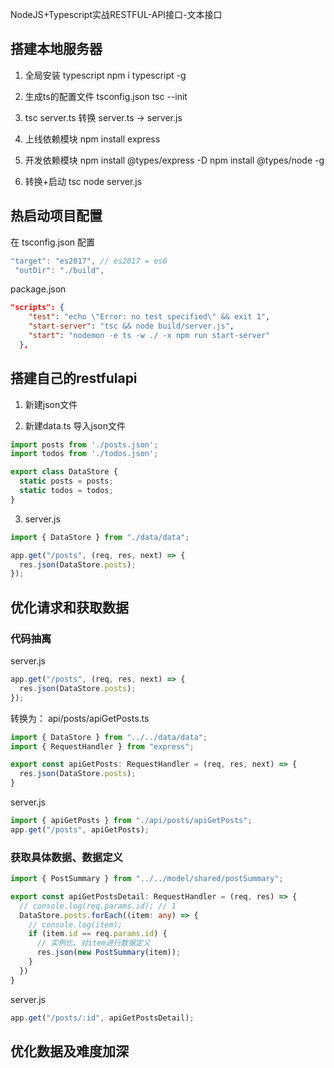 NodeJS+Typescript实战RESTFUL-API接口-文本接口

## 搭建本地服务器
1. 全局安装 typescript
npm i typescript -g

2. 生成ts的配置文件 tsconfig.json
tsc --init

3. tsc server.ts 转换
server.ts -> server.js

4. 上线依赖模块 
npm install express

5. 开发依赖模块
npm install @types/express -D
npm install @types/node -g

6. 转换+启动
tsc
node server.js


## 热启动项目配置
在 tsconfig.json 配置
```typescript
"target": "es2017", // es2017 = es6
 "outDir": "./build",
```
package.json
```json
"scripts": {
    "test": "echo \"Error: no test specified\" && exit 1",
    "start-server": "tsc && node build/server.js",
    "start": "nodemon -e ts -w ./ -x npm run start-server"
  },
```


## 搭建自己的restfulapi

1. 新建json文件

2. 新建data.ts 导入json文件
```ts
import posts from './posts.json';
import todos from './todos.json';

export class DataStore {
  static posts = posts;
  static todos = todos;
}
```

3. server.js
```ts
import { DataStore } from "./data/data";

app.get("/posts", (req, res, next) => {
  res.json(DataStore.posts);
});
```

## 优化请求和获取数据
### 代码抽离
server.js
```ts
app.get("/posts", (req, res, next) => {
  res.json(DataStore.posts);
});
```

转换为：
api/posts/apiGetPosts.ts
```ts
import { DataStore } from "../../data/data";
import { RequestHandler } from "express";

export const apiGetPosts: RequestHandler = (req, res, next) => {
  res.json(DataStore.posts);
}
```
server.js
```ts
import { apiGetPosts } from "./api/posts/apiGetPosts";
app.get("/posts", apiGetPosts);
```

### 获取具体数据、数据定义
```ts
import { PostSummary } from "../../model/shared/postSummary";

export const apiGetPostsDetail: RequestHandler = (req, res) => {
  // console.log(req.params.id); // 1
  DataStore.posts.forEach((item: any) => {
    // console.log(item);
    if (item.id == req.params.id) {
      // 实例化、对item进行数据定义
      res.json(new PostSummary(item));
    }
  })
}
```

server.js
```ts
app.get("/posts/:id", apiGetPostsDetail);
```


## 优化数据及难度加深
### 
